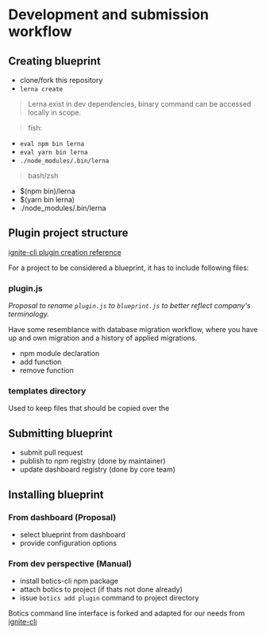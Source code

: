 # Development and submission workflow

## Creating blueprint

- clone/fork this repository
- `lerna create`

> Lerna exist in dev dependencies, binary command can be accessed locally in scope.

> fish:
- `eval npm bin lerna`
- `eval yarn bin lerna`
- `./node_modules/.bin/lerna`

> bash/zsh
- $(npm bin)/lerna
- $(yarn bin lerna)
- ./node_modules/.bin/lerna


## Plugin project structure

[ignite-cli plugin creation reference](https://github.com/infinitered/ignite/blob/master/docs/advanced-guides/creating-plugins.md)

For a project to be considered a blueprint, it has to include following files:

### plugin.js

*Proposal to rename `plugin.js` to `blueprint.js` to better reflect company's terminology.*

Have some resemblance with database migration workflow, where you have up and own migration and a history of applied migrations.

- npm module declaration
- add function
- remove function

### templates directory

Used to keep files that should be copied over the

## Submitting blueprint

- submit pull request
- publish to npm registry (done by maintainer)
- update dashboard registry (done by core team)

## Installing blueprint

### From dashboard (Proposal)

- select blueprint from dashboard
- provide configuration options

### From dev perspective (Manual)

- install botics-cli npm package
- attach botics to project (if thats not done already)
- issue `botics add plugin` command to project directory

Botics command line interface is forked and adapted for our needs from [ignite-cli](https://github.com/infinitered/ignite)
